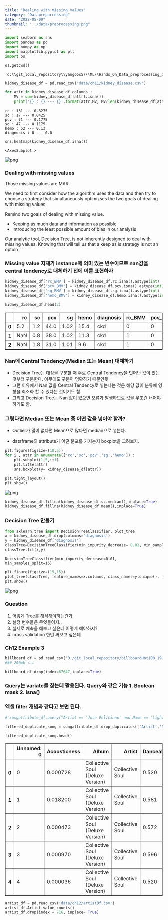 ```yaml
---
title: "Dealing with missing values"
category: "Datapreporcessing"
date: "2022-05-09"
thumbnail: "../data/preprocessing.png"
---
```


```python
import seaborn as sns
import pandas as pd
import numpy as np
import matplotlib.pyplot as plt
import os

os.getcwd()
```

    'd:\\git_local_repository\\yangoos57\\ML\\Hands_On_Data_preprocessing_in_python\\Part3'

```python
kidney_disease_df = pd.read_csv('data/ch11/kidney_disease.csv')

for attr in kidney_disease_df.columns :
    MV = sum(kidney_disease_df[attr].isna())
    print('{} : {} --- {}'.format(attr,MV, MV/len(kidney_disease_df[attr])))
```

    rc : 131 --- 0.3275
    sc : 17 --- 0.0425
    pcv : 71 --- 0.1775
    sg : 47 --- 0.1175
    hemo : 52 --- 0.13
    diagnosis : 0 --- 0.0

```python
sns.heatmap(kidney_disease_df.isna())
```

    <AxesSubplot:>

![png](output_2_1.png)

### Dealing with missing values

Those missing values are MAR.

We need to first consider how the algorithm uses the data and then try to choose a strategy that simultaneously optimizses the two goals of dealing with missing values

Remind two goals of dealing with missing value.

- Keeping as much data and information as possible
- Introducing the least possible amount of bias in our analysis

Our analytic tool, Decision Tree, is not inherently designed to deal with missing values. Knowing that will tell us that a keep as is strategy is not an option

### Missing value 자체가 instance에 의미 있는 변수이므로 nan값을 central tendency로 대체하기 전에 이를 표현하자

```python
kidney_disease_df['rc_BMV'] = kidney_disease_df.rc.isna().astype(int)
kidney_disease_df['pcv_BMV'] = kidney_disease_df.pcv.isna().astype(int)
kidney_disease_df['sg_BMV'] = kidney_disease_df.sg.isna().astype(int)
kidney_disease_df['hemo_BMV'] = kidney_disease_df.hemo.isna().astype(int)
```

```python
kidney_disease_df.head(3)
```

<div>
<style scoped>
    .dataframe tbody tr th:only-of-type {
        vertical-align: middle;
    }

    .dataframe tbody tr th {
        vertical-align: top;
    }

    .dataframe thead th {
        text-align: right;
    }

</style>
<table border="1" class="dataframe">
  <thead>
    <tr style="text-align: right;">
      <th></th>
      <th>rc</th>
      <th>sc</th>
      <th>pcv</th>
      <th>sg</th>
      <th>hemo</th>
      <th>diagnosis</th>
      <th>rc_BMV</th>
      <th>pcv_BMV</th>
      <th>sg_BMV</th>
      <th>hemo_BMV</th>
    </tr>
  </thead>
  <tbody>
    <tr>
      <th>0</th>
      <td>5.2</td>
      <td>1.2</td>
      <td>44.0</td>
      <td>1.02</td>
      <td>15.4</td>
      <td>ckd</td>
      <td>0</td>
      <td>0</td>
      <td>0</td>
      <td>0</td>
    </tr>
    <tr>
      <th>1</th>
      <td>NaN</td>
      <td>0.8</td>
      <td>38.0</td>
      <td>1.02</td>
      <td>11.3</td>
      <td>ckd</td>
      <td>1</td>
      <td>0</td>
      <td>0</td>
      <td>0</td>
    </tr>
    <tr>
      <th>2</th>
      <td>NaN</td>
      <td>1.8</td>
      <td>31.0</td>
      <td>1.01</td>
      <td>9.6</td>
      <td>ckd</td>
      <td>1</td>
      <td>0</td>
      <td>0</td>
      <td>0</td>
    </tr>
  </tbody>
</table>
</div>

### Nan에 Central Tendency(Median 또는 Mean) 대체하기

- Decision Tree는 대상을 구분할 때 주로 Central Tendency을 벗어난 값이 있는 것부터 구분한다. 아무래도 구분이 명확하기 때문인듯
- 그런 이유에서 Nan 값을 Central Tendency로 넣는다는 것은 해당 값이 분류에 영향을 최소화 할 수 있다는 것이기도 함.
- 그리고 Decision Tree는 Nan 값이 있으면 오류가 발생하므로 값을 무조건 너어야 하기도 함.

### 그렇다면 Median 또는 Mean 중 어떤 값을 넣어야 할까?

- Outlier가 많이 없다면 Mean으로 많다면 median으로 넣는다.

- dataframe의 attribute가 어떤 분포를 가지는지 boxplot을 그려보자.

```python
plt.figure(figsize=(10,5))
for i , attr in enumerate(['rc','sc','pcv','sg','hemo']) :
    plt.subplot(1,5,i+1)
    plt.title(attr)
    sns.boxplot(y= kidney_disease_df[attr])

plt.tight_layout()
plt.show()

```

![png](output_8_0.png)

```python
kidney_disease_df.fillna(kidney_disease_df.sc.median(),inplace=True)
kidney_disease_df.fillna(kidney_disease_df.mean(),inplace=True)
```

### Decision Tree 만들기

```python
from sklearn.tree import DecisionTreeClassifier, plot_tree
x = kidney_disease_df.drop(columns='diagnosis')
y = kidney_disease_df['diagnosis']
classTree=DecisionTreeClassifier(min_impurity_decrease= 0.01, min_samples_split=15)
classTree.fit(x,y)
```

    DecisionTreeClassifier(min_impurity_decrease=0.01, min_samples_split=15)

```python
plt.figure(figsize=(15,15))
plot_tree(classTree, feature_names=x.columns, class_names=y.unique(), filled= True, impurity=False)
plt.show()
```

![png](output_12_0.png)

### Question

1. 어떻게 Tree를 해석해야하는건가
2. 설정 변수들은 무엇들이지..
3. 실제로 예측을 해보고 싶은데 어떻게 해야하지?
4. cross validation 한번 써보고 싶은데

### Ch12 Example 3

```python
billboard_df = pd.read_csv('D:/git_local_repository/billboardHot100_1999-2019.csv')
### 200mb ㄷㄷ
```

```python
billboard_df.drop(index=67647,inplace=True)
```

### Query는 variate를 찾는데 활용된다. Query와 같은 기능 1. Boolean mask 2. isna()

### 엑셀 filter 개념과 같다고 보면 된다.

```python
# songattribute_df.query("Artist == 'Jose Feliciano' and Name == 'Light My Fire'")
```

```python
filtered_duplicate_song = songattribute_df.drop_duplicates(['Artist','Name'])
```

```python
filtered_duplicate_song.head()
```

<div>
<style scoped>
    .dataframe tbody tr th:only-of-type {
        vertical-align: middle;
    }

    .dataframe tbody tr th {
        vertical-align: top;
    }

    .dataframe thead th {
        text-align: right;
    }

</style>
<table border="1" class="dataframe">
  <thead>
    <tr style="text-align: right;">
      <th></th>
      <th>Unnamed: 0</th>
      <th>Acousticness</th>
      <th>Album</th>
      <th>Artist</th>
      <th>Danceability</th>
      <th>Duration</th>
      <th>Energy</th>
      <th>Explicit</th>
      <th>Instrumentalness</th>
      <th>Liveness</th>
      <th>Loudness</th>
      <th>Mode</th>
      <th>Name</th>
      <th>Popularity</th>
      <th>Speechiness</th>
      <th>Tempo</th>
      <th>TimeSignature</th>
      <th>Valence</th>
    </tr>
  </thead>
  <tbody>
    <tr>
      <th>0</th>
      <td>0</td>
      <td>0.000728</td>
      <td>Collective Soul (Deluxe Version)</td>
      <td>Collective Soul</td>
      <td>0.520</td>
      <td>234947</td>
      <td>0.904</td>
      <td>False</td>
      <td>0.010300</td>
      <td>0.0634</td>
      <td>-5.030</td>
      <td>1</td>
      <td>Welcome All Again</td>
      <td>35</td>
      <td>0.0309</td>
      <td>106.022</td>
      <td>4</td>
      <td>0.365</td>
    </tr>
    <tr>
      <th>1</th>
      <td>1</td>
      <td>0.018200</td>
      <td>Collective Soul (Deluxe Version)</td>
      <td>Collective Soul</td>
      <td>0.581</td>
      <td>239573</td>
      <td>0.709</td>
      <td>False</td>
      <td>0.000664</td>
      <td>0.1740</td>
      <td>-4.909</td>
      <td>1</td>
      <td>Fuzzy</td>
      <td>31</td>
      <td>0.0282</td>
      <td>120.027</td>
      <td>4</td>
      <td>0.408</td>
    </tr>
    <tr>
      <th>2</th>
      <td>2</td>
      <td>0.000473</td>
      <td>Collective Soul (Deluxe Version)</td>
      <td>Collective Soul</td>
      <td>0.572</td>
      <td>198400</td>
      <td>0.918</td>
      <td>False</td>
      <td>0.000431</td>
      <td>0.0977</td>
      <td>-3.324</td>
      <td>0</td>
      <td>Dig</td>
      <td>30</td>
      <td>0.0559</td>
      <td>144.061</td>
      <td>4</td>
      <td>0.370</td>
    </tr>
    <tr>
      <th>3</th>
      <td>3</td>
      <td>0.000970</td>
      <td>Collective Soul (Deluxe Version)</td>
      <td>Collective Soul</td>
      <td>0.596</td>
      <td>231453</td>
      <td>0.661</td>
      <td>False</td>
      <td>0.000033</td>
      <td>0.1130</td>
      <td>-5.051</td>
      <td>1</td>
      <td>You</td>
      <td>35</td>
      <td>0.0254</td>
      <td>111.975</td>
      <td>4</td>
      <td>0.183</td>
    </tr>
    <tr>
      <th>4</th>
      <td>4</td>
      <td>0.000036</td>
      <td>Collective Soul (Deluxe Version)</td>
      <td>Collective Soul</td>
      <td>0.520</td>
      <td>222520</td>
      <td>0.808</td>
      <td>False</td>
      <td>0.000010</td>
      <td>0.0800</td>
      <td>-4.553</td>
      <td>0</td>
      <td>My Days</td>
      <td>21</td>
      <td>0.0318</td>
      <td>92.721</td>
      <td>4</td>
      <td>0.666</td>
    </tr>
  </tbody>
</table>
</div>

```python
artist_df = pd.read_csv('data/ch12/artistDf.csv')
artist_df.Artist.value_counts()
artist_df.drop(index = 716, inplace= True)
```

```python

```
